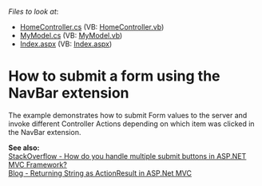 <!-- default file list -->
*Files to look at*:

* [HomeController.cs](./CS/Controllers/HomeController.cs) (VB: [HomeController.vb](./VB/Controllers/HomeController.vb))
* [MyModel.cs](./CS/Models/MyModel.cs) (VB: [MyModel.vb](./VB/Models/MyModel.vb))
* [Index.aspx](./CS/Views/Home/Index.aspx) (VB: [Index.aspx](./VB/Views/Home/Index.aspx))
<!-- default file list end -->
# How to submit a form using the NavBar extension


<p>The example demonstrates how to submit Form values to the server and invoke different Controller Actions depending on which item was clicked in the NavBar extension.</p><p><strong>See also:</strong><br />
<a href="http://stackoverflow.com/questions/442704/how-do-you-handle-multiple-submit-buttons-in-asp-net-mvc-framework"><u>StackOverflow - How do you handle multiple submit buttons in ASP.NET MVC Framework?</u></a><u><br />
</u><a href="http://www.bloggersworld.com/index.php/2009/10/27/returning-string-as-actionresult-in-aspnet-mvc/"><u>Blog - Returning String as ActionResult in ASP.Net MVC</u></a></p>

<br/>


